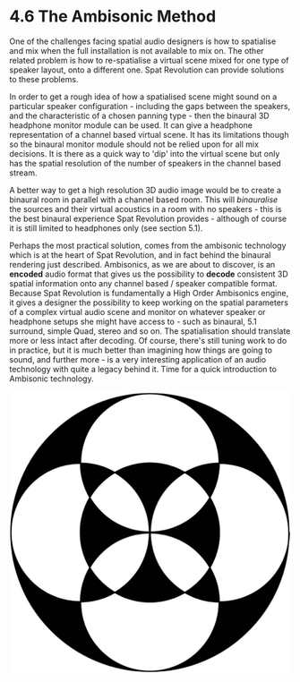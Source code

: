 # 4.6 The Ambisonic Method

One of the challenges facing spatial audio designers is how to spatialise and mix
when the full installation is not available to mix on. The other related problem is
how to re-spatialise a virtual scene mixed for one type of speaker layout, onto a different one. Spat Revolution can provide solutions to these problems.

In order to get a rough idea of how a spatialised scene might sound on a particular
speaker configuration - including the gaps between the speakers, and the characteristic of a chosen panning type - then the binaural 3D headphone monitor module can be used. It can give a headphone representation of a channel based virtual
scene. It has its limitations though so the binaural monitor module should not be
relied upon for all mix decisions. It is there as a quick way to 'dip' into the virtual
scene but only has the spatial resolution of the number of speakers in the channel
based stream.

A better way to get a high resolution 3D audio image would be to create a binaural
room in parallel with a channel based room. This will _binauralise_ the sources and
their virtual acoustics in a room with no speakers - this is the best binaural experience Spat Revolution provides - although of course it is still limited to headphones
only (see section 5.1).

Perhaps the most practical solution, comes from the ambisonic technology which is
at the heart of Spat Revolution, and in fact behind the binaural rendering just described. Ambisonics, as we are about to discover, is an **encoded** audio format that
gives us the possibility to **decode** consistent 3D spatial information onto any channel based / speaker compatible format. Because Spat Revolution is fundamentally
a High Order Ambisonics engine, it gives a designer the possibility to keep working on the spatial parameters of a complex virtual audio scene and monitor on
whatever speaker or headphone setups she might have access to - such as binaural, 5.1 surround, simple Quad, stereo and so on. The spatialisation should translate
more or less intact after decoding. Of course, there's still tuning work to do in practice, but it is much better than imagining how things are going to sound, and further more - is a very interesting application of an audio technology with quite a
legacy behind it. Time for a quick introduction to Ambisonic technology.

![](../../include/SpatRevolution_UserGuide_-043.jpg)
